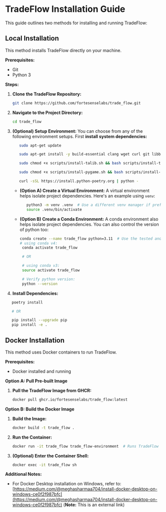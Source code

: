 # TradeFlow Installation Guide

This guide outlines two methods for installing and running TradeFlow:

## Local Installation

This method installs TradeFlow directly on your machine.

**Prerequisites:**

- Git
- Python 3

**Steps:**

1. **Clone the TradeFlow Repository:**

   ```sh
   git clone https://github.com/fortesenselabs/trade_flow.git
   ```

2. **Navigate to the Project Directory:**

   ```sh
   cd trade_flow
   ```

3. **(Optional) Setup Environment:** You can choose from any of the following environment setups. First **install system dependencies:**

   ```bash
      sudo apt-get update

      sudo apt-get install -y build-essential clang wget curl git libbz2-dev python3-pip

      sudo chmod +x scripts/install-talib.sh && bash scripts/install-talib.sh

      sudo chmod +x scripts/install-pygame.sh && bash scripts/install-pygame.sh # (Optional)

      curl -sSL https://install.python-poetry.org | python -

   ```

   - **(Option A) Create a Virtual Environment:** A virtual environment helps isolate project dependencies. Here's an example using `venv`:

     ```sh
        python3 -m venv .venv  # Use a different venv manager if preferred
        source .venv/bin/activate
     ```

   - **(Option B) Create a Conda Environment:** A conda environment also helps isolate project dependencies. You can also control the version of python too:

     ```sh
     conda create --name trade_flow python=3.11  # Use the tested and recommended python version
     # using conda v4:
      conda activate trade_flow

      # OR

      # using conda v3:
      source activate trade_flow

      # Verify python version:
      python --version
     ```

4. **Install Dependencies:**

```sh
   poetry install

   # OR

   pip install --upgrade pip
   pip install -e .
```

## Docker Installation

This method uses Docker containers to run TradeFlow.

**Prerequisites:**

- Docker installed and running

**Option A: Pull Pre-built Image**

1. **Pull the TradeFlow Image from GHCR:**

   ```bash
   docker pull ghcr.io/fortesenselabs/trade_flow:latest
   ```

**Option B: Build the Docker Image**

1. **Build the Image:**

   ```bash
   docker build -t trade_flow .
   ```

2. **Run the Container:**

   ```bash
   docker run -it trade_flow trade_flow-environment  # Runs TradeFlow environment
   ```

3. **(Optional) Enter the Container Shell:**

   ```bash
   docker exec -it trade_flow sh
   ```

**Additional Notes:**

- For Docker Desktop installation on Windows, refer to: [https://medium.com/@meghasharmaa704/install-docker-desktop-on-windows-ce0f2f987bfc](https://medium.com/@meghasharmaa704/install-docker-desktop-on-windows-ce0f2f987bfc) (**Note:** This is an external link)
